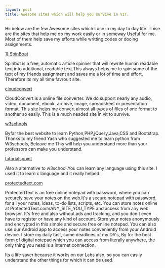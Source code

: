 ```yaml
---
layout: post
title: Awesome sites which will help you survive in VIT.
---
```

Hii below are the few Awesome sites which I use in my day to day life. Thise are the sites that help me do my work easily or in someway Useful for me. Most of them help save my efforts while writting codes or dooing assignments.

<a href="https://spinbot.com/">1) SpinBoat</a>

 Spinbot is a free, automatic article spinner that will rewrite human readable text into additional, readable text.This always helps me to spin some of the text of my friends assignment and saves me a lot of time and effort, Therefore its my all time favrouit site.

<a href="https://cloudconvert.com/">cloudconvert</a>

 CloudConvert is a online file converter. We do support nearly any audio, video, document, ebook, archive, image, spreadsheet or presentation format. This site helps me convert almost all types of files of one format to another so easily. This is a much neaded site in vit to survive.

<a href="https://www.w3schools.com/">w3schools</a>

 Byfar the best website to learn Python,PHP,jQuery,Java,CSS and Bootstrap. Thanks to my friend Yash who suggested me to learn python from W3schools, Beleave me This will help you understand more than your professors can make you understand.

<a href="https://www.tutorialspoint.com/index.htm">tutorialspoint</a>

Also a alternative to w3school.You can learn any language using this site. I used it to learn c language and it really helped.

<a href="https://www.protectedtext.com/">protectedtext.com</a>

ProtectedText is an free online notepad with password, where you can securely save your notes on the web.It's a secure notepad with password, for all your notes, ideas, to-do lists, scripts, etc. You can store notes online at ProtectedText.com/ANY_SITE_YOU_TYPE and access from any web browser. It's free and also without ads and tracking, and you don't even have to register or have any kind of account. Store your notes anonymously and encrypted in this simple and secure free online notepad. You can also use our Android app to access your notes conveniently from your Android device.
I store my daily tast, some deadlines of my DA's, By for the best form of digital notepad which you can access from literally anywhere, the only thing you nead is a internet connection.

Its a life saver because it works on our Labs also, so you can easily understand the other things for which it can be used.  




